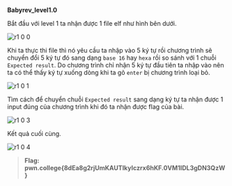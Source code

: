 **Babyrev_level1.0**

Bắt đầu với level 1 ta nhận được 1 file elf như hình bên dưới.

![r1 0 0](https://github.com/hoangdat251004/ehc_ctf_learn/assets/110254118/8057ae1b-2a7a-41c3-86bd-c4ef03452d4a)

Khi ta thực thi file thì nó yêu cầu ta nhập vào 5 ký tự rồi chương trình sẽ chuyển đổi 5 ký tự đó sang dạng `base 16` hay `hexa` rồi so sánh với 1 chuỗi `Expected result`. Do chương trình chỉ nhận 5 ký tự đầu tiên ta nhập vào nên ta có thể thấy ký tự xuống dòng khi ta gõ `enter` bị chương trình loại bỏ.

![r1 0 1](https://github.com/hoangdat251004/ehc_ctf_learn/assets/110254118/7e2eb7d8-f99c-462c-bbeb-a766d4fa1b65)

Tìm cách để chuyển chuỗi `Expected result` sang dạng ký tự ta nhận được 1 input đúng của chương trình khi đó ta nhận được flag của bài.

![r1 0 3](https://github.com/hoangdat251004/ehc_ctf_learn/assets/110254118/dec196b5-5ae3-4662-99d3-1f03dfc28604)

Kết quả cuối cùng.

![r1 0 4](https://github.com/hoangdat251004/ehc_ctf_learn/assets/110254118/2ccb04dc-b8b0-4c26-9bda-7c43186909fd)


> **Flag: pwn.college{8dEa8g2rjUmKAUTIkyIczrx6hKF.0VM1IDL3gDN3QzW}** 
